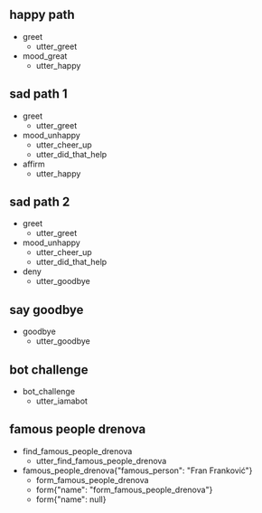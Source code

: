 ## happy path
* greet
  - utter_greet
* mood_great
  - utter_happy

## sad path 1
* greet
  - utter_greet
* mood_unhappy
  - utter_cheer_up
  - utter_did_that_help
* affirm
  - utter_happy

## sad path 2
* greet
  - utter_greet
* mood_unhappy
  - utter_cheer_up
  - utter_did_that_help
* deny
  - utter_goodbye

## say goodbye
* goodbye
  - utter_goodbye

## bot challenge
* bot_challenge
  - utter_iamabot
  
## famous people drenova
* find_famous_people_drenova
  - utter_find_famous_people_drenova
* famous_people_drenova{"famous_person": "Fran Franković"}
  - form_famous_people_drenova
  - form{"name": "form_famous_people_drenova"}
  - form{"name": null}

